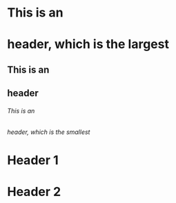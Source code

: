 # This is an <h1> header, which is the largest
## This is an <h2> header
###### This is an <h6> header, which is the smallest
# Header 1
# Header 2

